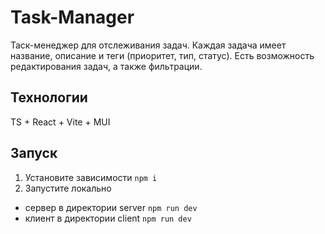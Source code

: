 # Task-Manager

Таск-менеджер для отслеживания задач. Каждая задача имеет название, описание и теги (приоритет, тип, статус). Есть возможность редактирования задач, а также фильтрации.

## Технологии
TS + React + Vite + MUI

## Запуск
1. Установите зависимости
```npm i```
2. Запустите локально
- сервер в директории server ```npm run dev```
- клиент в директории client ```npm run dev```
